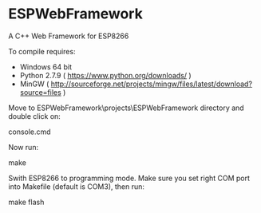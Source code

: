 # ESPWebFramework
A C++ Web Framework for ESP8266

To compile requires:
- Windows 64 bit
- Python 2.7.9 ( https://www.python.org/downloads/ )
- MinGW ( http://sourceforge.net/projects/mingw/files/latest/download?source=files )

Move to ESPWebFramework\projects\ESPWebFramework directory and double click on:

  console.cmd

Now run:

  make
  
Swith ESP8266 to programming mode. Make sure you set right COM port into Makefile (default is COM3), then run:

  make flash
